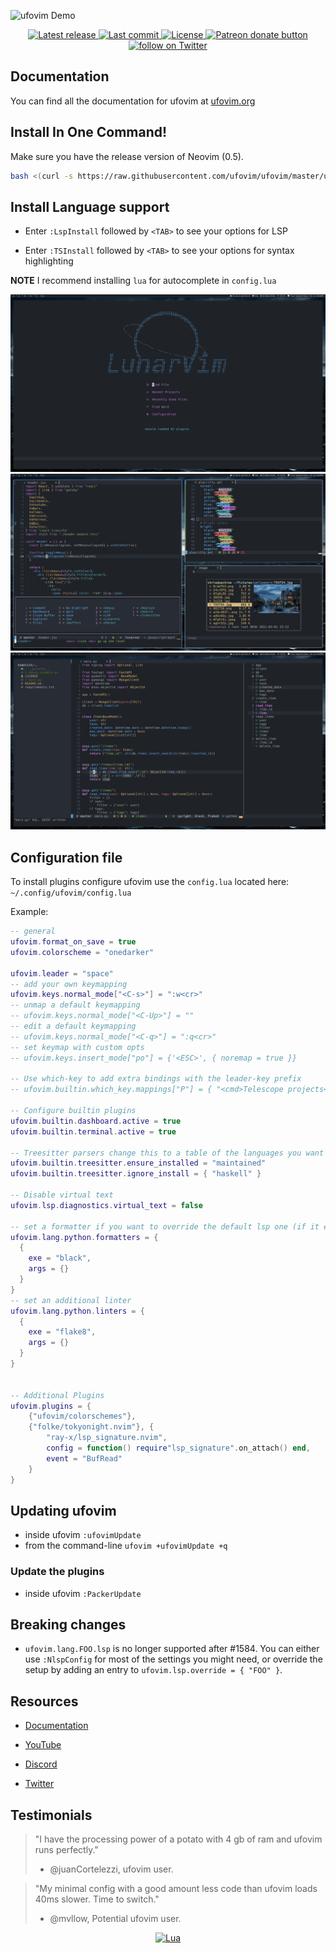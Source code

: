 ![ufovim Demo](./utils/media/ufovim_logo_dark.png)

<div align="center"><p>
    <a href="https://github.com/ufovim/ufovim/releases/latest">
      <img alt="Latest release" src="https://img.shields.io/github/v/release/ufovim/ufovim" />
    </a>
    <a href="https://github.com/ufovim/ufovim/pulse">
      <img alt="Last commit" src="https://img.shields.io/github/last-commit/ufovim/ufovim"/>
    </a>
    <a href="https://github.com/ufovim/ufovim/blob/main/LICENSE">
      <img src="https://img.shields.io/github/license/ufovim/ufovim?style=flat-square&logo=GNU&label=License" alt="License"
    />
    <a href="https://patreon.com/chrisatmachine" title="Donate to this project using Patreon">
      <img src="https://img.shields.io/badge/patreon-donate-yellow.svg" alt="Patreon donate button" />
    </a>
    <a href="https://twitter.com/intent/follow?screen_name=chrisatmachine">
      <img src="https://img.shields.io/twitter/follow/chrisatmachine?style=social&logo=twitter" alt="follow on Twitter">
    </a>
</p>

</div>

## Documentation

You can find all the documentation for ufovim at [ufovim.org](https://www.ufovim.org)

## Install In One Command!

Make sure you have the release version of Neovim (0.5).

```bash
bash <(curl -s https://raw.githubusercontent.com/ufovim/ufovim/master/utils/installer/install.sh)
```

## Install Language support

- Enter `:LspInstall` followed by `<TAB>` to see your options for LSP

- Enter `:TSInstall` followed by `<TAB>` to see your options for syntax highlighting

**NOTE** I recommend installing `lua` for autocomplete in `config.lua`

![Demo1](./utils/media/demo1.png)
![Demo2](./utils/media/demo2.png)
![Demo3](./utils/media/demo3.png)

## Configuration file

To install plugins configure ufovim use the `config.lua` located here: `~/.config/ufovim/config.lua`

Example:

```lua
-- general
ufovim.format_on_save = true
ufovim.colorscheme = "onedarker"

ufovim.leader = "space"
-- add your own keymapping
ufovim.keys.normal_mode["<C-s>"] = ":w<cr>"
-- unmap a default keymapping
-- ufovim.keys.normal_mode["<C-Up>"] = ""
-- edit a default keymapping
-- ufovim.keys.normal_mode["<C-q>"] = ":q<cr>"
-- set keymap with custom opts
-- ufovim.keys.insert_mode["po"] = {'<ESC>', { noremap = true }}

-- Use which-key to add extra bindings with the leader-key prefix
-- ufovim.builtin.which_key.mappings["P"] = { "<cmd>Telescope projects<CR>", "Projects" }

-- Configure builtin plugins
ufovim.builtin.dashboard.active = true
ufovim.builtin.terminal.active = true

-- Treesitter parsers change this to a table of the languages you want i.e. {"java", "python", javascript}
ufovim.builtin.treesitter.ensure_installed = "maintained"
ufovim.builtin.treesitter.ignore_install = { "haskell" }

-- Disable virtual text
ufovim.lsp.diagnostics.virtual_text = false

-- set a formatter if you want to override the default lsp one (if it exists)
ufovim.lang.python.formatters = {
  {
    exe = "black",
    args = {}
  }
}
-- set an additional linter
ufovim.lang.python.linters = {
  {
    exe = "flake8",
    args = {}
  }
}


-- Additional Plugins
ufovim.plugins = {
    {"ufovim/colorschemes"},
    {"folke/tokyonight.nvim"}, {
        "ray-x/lsp_signature.nvim",
        config = function() require"lsp_signature".on_attach() end,
        event = "BufRead"
    }
}
```

## Updating ufovim

- inside ufovim `:ufovimUpdate`
- from the command-line `ufovim +ufovimUpdate +q`

### Update the plugins

- inside ufovim `:PackerUpdate`

## Breaking changes

- `ufovim.lang.FOO.lsp` is no longer supported after #1584.
  You can either use `:NlspConfig` for most of the settings you might need, or override the setup by adding an entry to `ufovim.lsp.override = { "FOO" }`.

## Resources

- [Documentation](https://www.ufovim.org)

- [YouTube](https://www.youtube.com/channel/UCS97tchJDq17Qms3cux8wcA)

- [Discord](https://discord.gg/Xb9B4Ny)

- [Twitter](https://twitter.com/chrisatmachine)

## Testimonials

> "I have the processing power of a potato with 4 gb of ram and ufovim runs perfectly."
>
> - @juanCortelezzi, ufovim user.

> "My minimal config with a good amount less code than ufovim loads 40ms slower. Time to switch."
>
> - @mvllow, Potential ufovim user.

<div align="center" id="madewithlua">
	
[![Lua](https://img.shields.io/badge/Made%20with%20Lua-blue.svg?style=for-the-badge&logo=lua)](#madewithlua)
	
</div>
